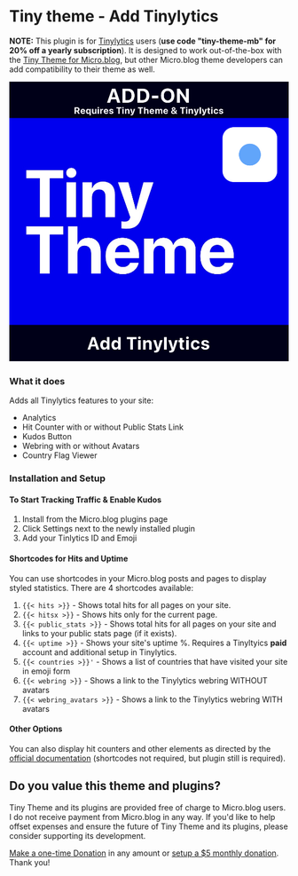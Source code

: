# Tiny theme - Add Tinylytics

**NOTE:** This plugin is for [Tinylytics](https://tinylytics.app) users (**use code "tiny-theme-mb" for 20% off a yearly subscription**). It is designed to work out-of-the-box with the [Tiny Theme for Micro.blog](https://tinyformicro.blog), but other Micro.blog theme developers can add compatibility to their theme as well.

![Tiny Theme Head Graphic](https://github.com/MattSLangford/Tiny-theme-Tinylytics/blob/main/screenshot.jpg?raw=true)

### What it does
Adds all Tinylytics features to your site:

- Analytics
- Hit Counter with or without Public Stats Link
- Kudos Button
- Webring with or without Avatars
- Country Flag Viewer

### Installation and Setup

#### To Start Tracking Traffic & Enable Kudos
1. Install from the Micro.blog plugins page
2. Click Settings next to the newly installed plugin
3. Add your Tinlytics ID and Emoji

#### Shortcodes for Hits and Uptime
You can use shortcodes in your Micro.blog posts and pages to display styled statistics. There are 4 shortcodes available:

1. `{{< hits >}}` - Shows total hits for all pages on your site.
2. `{{< hitsx >}}` - Shows hits only for the current page.
3. `{{< public_stats >}}` - Shows total hits for all pages on your site and links to your public stats page (if it exists).
4. `{{< uptime >}}` - Shows your site's uptime %. Requires a Tinyltyics **paid** account and additional setup in Tinylytics.
5. `{{< countries >}}'` - Shows a list of countries that have visited your site in emoji form
6. `{{< webring >}}` - Shows a link to the Tinylytics webring WITHOUT avatars
7. `{{< webring_avatars >}}` - Shows a link to the Tinylytics webring WITH avatars

#### Other Options
You can also display hit counters and other elements as directed by the [official documentation](https://tinylytics.app/docs) (shortcodes not required, but plugin still is required).

## Do you value this theme and plugins?
Tiny Theme and its plugins are provided free of charge to Micro.blog users. I do not receive payment from Micro.blog in any way. If you'd like to help offset expenses and ensure the future of Tiny Theme and its plugins, please consider supporting its development.

[Make a one-time Donation](https://donate.stripe.com/5kAeV7gWk9fk7aE7ss) in any amount or [setup a $5 monthly donation](https://buy.stripe.com/28odR3eOc2QWeD6cMN). Thank you!


